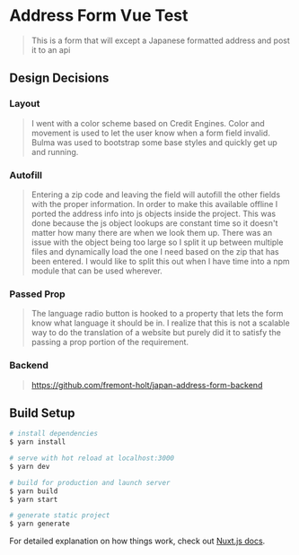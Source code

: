 # Address Form Vue Test

> This is a form that will except a Japanese formatted address and post it to an api

## Design Decisions

### Layout

> I went with a color scheme based on Credit Engines. Color and movement is used to let the user know when a form field invalid. Bulma was used to bootstrap some base styles and quickly get up and running.

### Autofill

> Entering a zip code and leaving the field will autofill the other fields with the proper information. In order to make this available offline I ported the address info into js objects inside the project. This was done because the js object lookups are constant time so it doesn't matter how many there are when we look them up. There was an issue with the object being too large so I split it up between multiple files and dynamically load the one I need based on the zip that has been entered. I would like to split this out when I have time into a npm module that can be used wherever.

### Passed Prop

> The language radio button is hooked to a property that lets the form know what language it should be in. I realize that this is not a scalable way to do the translation of a website but purely did it to satisfy the passing a prop portion of the requirement.

### Backend

> https://github.com/fremont-holt/japan-address-form-backend

## Build Setup

```bash
# install dependencies
$ yarn install

# serve with hot reload at localhost:3000
$ yarn dev

# build for production and launch server
$ yarn build
$ yarn start

# generate static project
$ yarn generate
```

For detailed explanation on how things work, check out [Nuxt.js docs](https://nuxtjs.org).
